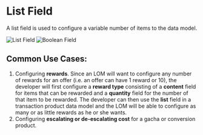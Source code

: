 # List Field
A list field is used to configure a variable number of items to the data model.

![List Field](/img/list-field.png)
![Boolean Field](/img/boolean-field.png)

## Common Use Cases:
1. Configuring **rewards**. Since an LOM will want to configure any number of rewards for an offer (i.e. an offer can have 1 reward or 10), the developer will first configure a **reward type** consisting of a **content** field for items that can be rewarded and a **quantity** field for the number of that item to be rewarded. The developer can then use the **list** field in a transaction product data model and the LOM will be able to configure as many or as little rewards as he or she wants.
2. Configuring **escalating or de-escalating cost** for a gacha or conversion product.
